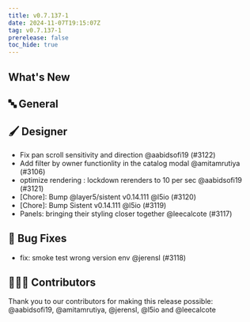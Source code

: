 ```yaml
---
title: v0.7.137-1
date: 2024-11-07T19:15:07Z
tag: v0.7.137-1
prerelease: false
toc_hide: true
---
```


## What's New
## 🔤 General
## 🖌️ Designer

- Fix pan scroll sensitivity and direction @aabidsofi19 (#3122)
- Add filter by owner functionlity in the catalog modal @amitamrutiya (#3106)
- optimize rendering : lockdown rerenders to 10 per sec @aabidsofi19 (#3121)
- [Chore]: Bump @layer5/sistent v0.14.111 @l5io (#3120)
- [Chore]: Bump Sistent v0.14.111 @l5io (#3119)
- Panels: bringing their styling closer together @leecalcote (#3117)

## 🐛 Bug Fixes

- fix: smoke test wrong version env @jerensl (#3118)

## 👨🏽‍💻 Contributors

Thank you to our contributors for making this release possible:
@aabidsofi19, @amitamrutiya, @jerensl, @l5io and @leecalcote
